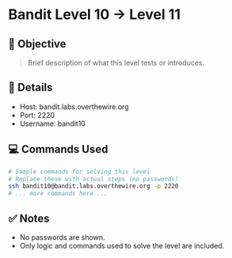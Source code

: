 # Bandit Level 10 → Level 11

## 🧠 Objective
> Brief description of what this level tests or introduces.

## 📁 Details
- Host: bandit.labs.overthewire.org
- Port: 2220
- Username: bandit10

## 💻 Commands Used
```bash
# Sample commands for solving this level
# Replace these with actual steps (no passwords)
ssh bandit10@bandit.labs.overthewire.org -p 2220
# ... more commands here ...
```

## ✅ Notes
- No passwords are shown.
- Only logic and commands used to solve the level are included.
